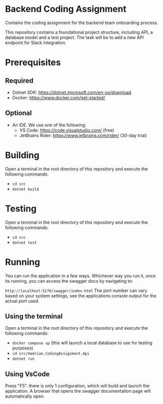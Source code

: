 # Backend Coding Assignment
Contains the coding assignment for the backend team onboarding process.

This repository contains a foundational project structure, including API, a database model and a test project.
The task will be to add a new API endpoint for Slack integration.

# Prerequisites

## Required

- Dotnet SDK: https://dotnet.microsoft.com/en-us/download
- Docker: https://www.docker.com/get-started/

## Optional
- An IDE. We use one of the following:
  - VS Code: https://code.visualstudio.com/ (free)
  - JetBrains Rider: https://www.jetbrains.com/rider/ (30-day trial)

# Building

Open a terminal in the root directory of this repository and execute the following commands:

- `cd src`
- `dotnet build`

# Testing

Open a terminal in the root directory of this repository and execute the following commands:

- `cd src`
- `dotnet test`

# Running

You can run the application in a few ways.
Whichever way you run it, once its running, you can access the swagger docs by navigating to:

`http://localhost:5176/swagger/index.html`
The port number can vary based on your system settings, see the applications console output for the actual port used.

## Using the terminal

Open a terminal in the root directory of this repository and execute the following commands:

- `docker compose up` (this will launch a local database to use for testing purposes)
- `cd src/Hadrian.CodingAssignment.Api`
- `dotnet run`

## Using VsCode

Press "F5". there is only 1 configuration, which will build and launch the application.
A browser that opens the swagger documentation page will automatically open.
